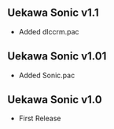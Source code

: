 ## Uekawa Sonic v1.1
- Added dlccrm.pac

## Uekawa Sonic v1.01
- Added Sonic.pac

## Uekawa Sonic v1.0
- First Release
